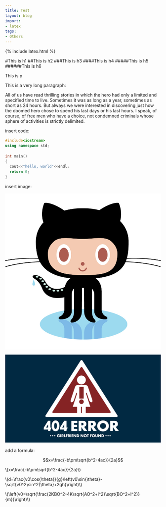 ```yaml
---
title: Test
layout: blog
import:
- latex
tags: 
- Others
---
```


{% include latex.html %}

#This is h1
##This is h2
###This is h3
####This is h4
#####This is h5
######This is h6

This is p

This is a very long paragraph:

  All of us have read thrilling stories in which the hero had only a limited and specified time to live. Sometimes it was as long as a year, sometimes as short as 24 hours. But always we were interested in discovering just how the doomed hero chose to spend his last days or his last hours. I speak, of course, of free men who have a choice, not condemned criminals whose sphere of activities is strictly delimited. 

insert code:

```cpp
#include<iostream>
using namespace std;

int main()
{
  cout<<"hello, world"<<endl;
  return 0;
}
```

insert image:

![](/img/Octocat.jpg)

![](/img/404.jpg)

add a formula:

$$x=\frac{-b\pm\sqrt{b^2-4ac}}{2a}$$

\\(x=\frac{-b\pm\sqrt{b^2-4ac}}{2a}\\)

\\(d=\frac{v0\cos{\theta}}{g}\left(v0\sin{\theta}-\sqrt{v0^2\sin^2{\theta}+2gh}\right)\\)

\\(\left(v0=\sqrt{\frac{2KBO^2-4K\sqrt{AO^2+l^2}\sqrt{BO^2+l^2}}{m}}\right)\\)


